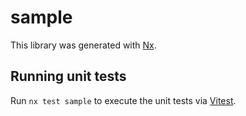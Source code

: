 # sample

This library was generated with [Nx](https://nx.dev).

## Running unit tests

Run `nx test sample` to execute the unit tests via [Vitest](https://vitest.dev/).
